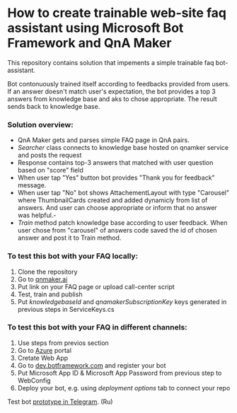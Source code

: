 # How to create trainable web-site faq assistant using Microsoft Bot Framework and QnA Maker

This repository contains solution that impements a simple trainable faq bot-assistant. 

Bot contonuously trained itself according to feedbacks provided from users. If an answer doesn't match user's expectation, the bot provides a top 3 answers from knowledge base and aks to chose appropriate. The result sends back to knowledge base.

### Solution overview:
- QnA Maker gets and parses simple FAQ page in QnA pairs. 
- *Searcher* class connects to knowledge base hosted on qnamker service and posts the request
- Response contains top-3 answers that matched with user question based on "score" field
- When user tap "Yes" button bot provides "Thank you for feedback" message. 
- When user tap "No" bot shows AttachementLayout with type "Carousel" where ThumbnailCards created and added dynamicly from list of answers. And user can choose appropriate or inform that no answer was helpful.-
- *Train* method patch knowledge base according to user feedback. When user chose from "carousel" of answers code saved the id of chosen answer and post it to Train method.

### To test this bot with your FAQ locally:
1. Clone the repository  
2. Go to [qnmaker.ai](http://qnamaker.ai/)
2. Put link on your FAQ page or upload call-center script
3. Test, train and publish
4. Put *knowledgebaseId* and *qnamakerSubscriptionKey* keys generated in previous steps in ServiceKeys.cs

### To test this bot with your FAQ in different channels: 
1. Use steps from previos section
2. Go to [Azure](portal.azure.com) portal
3. Cretate Web App
4. Go to [dev.botframework.com](dev.botframework.com) and register your bot 
5. Put Microsoft App ID & Microsoft App Password from previous step to WebConfig
6. Deploy your bot, e.g. using *deployment options* tab to connect your repo

Test bot [prototype in Telegram](https://t.me/tbus_bot). (Ru)

